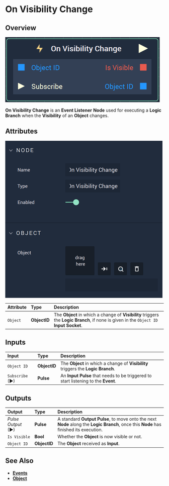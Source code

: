 # On Visibility Change

## Overview

![The On Visibility Change Node.](../../../.gitbook/assets/onvisibilitychangenode.png)

**On Visibility Change** is an **Event Listener** **Node** used for executing a **Logic Branch** when the **Visibility** of an **Object** changes.

## Attributes

![The On Visibility Change Node Attributes.](../../../.gitbook/assets/onvisibilitychangeattributes.png)

| Attribute | Type | Description |
| :--- | :--- | :--- |
| `Object` | **ObjectID** | The **Object** in which a change of **Visibility** triggers the **Logic Branch**, if none is given in the `Object ID` **Input Socket**. |

## Inputs

| Input | Type | Description |
| :--- | :--- | :--- |
| `Object ID` | **ObjectID** | The **Object** in which a change of **Visibility** triggers the **Logic Branch**. |
| `Subscribe` (►)|**Pulse** | An **Input Pulse** that needs to be triggered to start listening to the **Event**. |

## Outputs

| Output | Type | Description |
| :--- | :--- | :--- |
| _Pulse Output_ \(►\) | **Pulse** | A standard **Output Pulse**, to move onto the next **Node** along the **Logic Branch**, once this **Node** has finished its execution. |
| `Is Visible` | **Bool** | Whether the **Object** is now visible or not. |
| `Object ID` | **ObjectID** | The **Object** received as **Input**. |

## See Also

* [**Events**](../)
* [**Object**](./)

